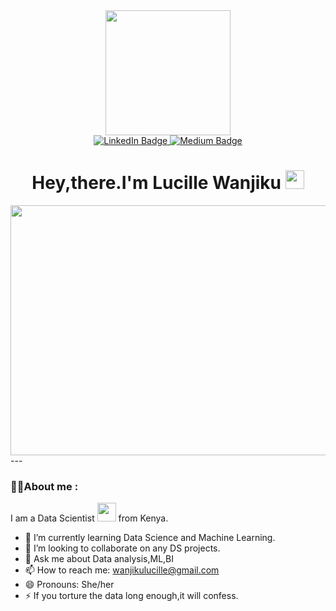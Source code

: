 
<div id="header" align="center">
  <img src=https://media3.giphy.com/media/3kPDmoWdBpQPNhCnUG/giphy_s.gif?cid=ecf05e475a7a7c6e086ae12db348352da0d6bc6c1dafef77&rid=giphy_s.gif&ct=s" width="200"/>
</div> 
<div id="badges" align="center">
  <a href="your-linkedin-URL">
    <img src="https://img.shields.io/badge/LinkedIn-blue?style=for-the-badge&logo=linkedin&logoColor=white" alt="LinkedIn Badge"/>
  </a>
  <a href="your-youtube-URL">
    <img src="https://img.shields.io/badge/Medium-black?style=for-the-badge&logo=medium&logoColor=white" alt="Medium Badge"/>
  </a>
</div>
<div id ="counter" align="center">
<img src="https://komarev.com/ghpvc/?username=Wachira-2030&style=flat-square&color=blue" alt="" align="center"/>
</div>
<div id="header1" align="center">
<h1>
  Hey,there.I'm Lucille Wanjiku
  <img src="https://media.giphy.com/media/hvRJCLFzcasrR4ia7z/giphy.gif" width="30px"/>
</h1>
</div>
<div align="center">
  <img src="https://cdn.dribbble.com/users/3873964/screenshots/14523057/media/02a1ca5dc4e5faacfac8e754195b118c.gif" width="600" height="400"/>
</div>
---

### :woman_technologist:About me :

I am a Data Scientist  <img src="https://media.giphy.com/media/WUlplcMpOCEmTGBtBW/giphy.gif" width="30"> from Kenya.

- 🌱 I’m currently learning Data Science and Machine Learning.
- 👯 I’m looking to collaborate on any DS projects.
- 💬 Ask me about Data analysis,ML,BI
- 📫 How to reach me: wanjikulucille@gmail.com
- 😄 Pronouns: She/her
- ⚡ If you torture the data long enough,it will confess.
